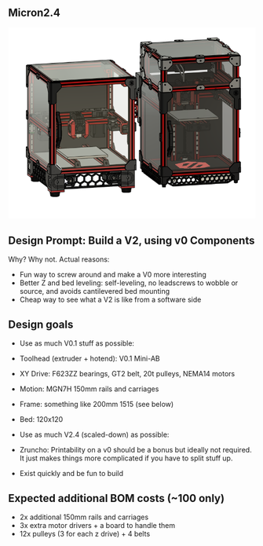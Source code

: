 ## Micron2.4

![picture](Images/1.png)

## Design Prompt: Build a V2, using v0 Components
Why? Why not.
Actual reasons:

- Fun way to screw around and make a V0 more interesting
- Better Z and bed leveling: self-leveling, no leadscrews to wobble or source, and avoids cantilevered bed
mounting
- Cheap way to see what a V2 is like from a software side

## Design goals
- Use as much V0.1 stuff as possible:
- Toolhead (extruder + hotend): V0.1 Mini-AB
- XY Drive: F623ZZ bearings, GT2 belt, 20t pulleys, NEMA14 motors
- Motion: MGN7H 150mm rails and carriages
- Frame: something like 200mm 1515 (see below)
- Bed: 120x120
- Use as much V2.4 (scaled-down) as possible:

- Zruncho: Printability on a v0 should be a bonus but ideally not required. It just makes things more
complicated if you have to split stuff up.
- Exist quickly and be fun to build

## Expected additional BOM costs (~100 only)
- 2x additional 150mm rails and carriages
- 3x extra motor drivers + a board to handle them
- 12x pulleys (3 for each z drive) + 4 belts

